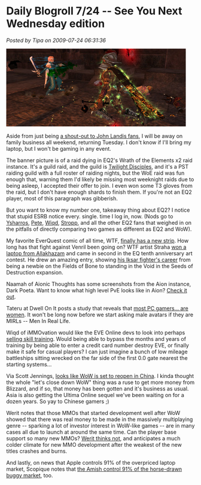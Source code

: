 # Daily Blogroll 7/24 -- See You Next Wednesday edition

*Posted by Tipa on 2009-07-24 06:31:36*

![Dying gracefully in WoE](../../../uploads/2009/07/EverQuest2-2009-07-23-23-33-35-79.jpg "Dying gracefully in WoE")

Aside from just being [a shout-out to John Landis fans](http://en.wikipedia.org/wiki/See_You_Next_Wednesday), I will be away on family business all weekend, returning Tuesday. I don't know if I'll bring my laptop, but I won't be gaming in any event.

The banner picture is of a raid dying in EQ2's Wrath of the Elements x2 raid instance. It's a guild raid, and the guild is [Twilight Disciples](http://eq2players.station.sony.com/guilds/guild_profile.vm?guildId=4572104), and it's a PST raiding guild with a full roster of raiding nights, but the WoE raid was fun enough that, warning them I'd likely be missing most weeknight raids due to being asleep, I accepted their offer to join. I even won some T3 gloves from the raid, but I don't have enough shards to finish them. If you're not an EQ2 player, most of this paragraph was gibberish.

But you want to know my number one, takeaway thing about EQ2? I notice that stupid ESRB notice every. single. time I log in, now. (Nods go to [Ysharros](http://stylishcorpse.wordpress.com/2009/07/23/sturm-und-eq2-drang/), [Pete](http://dragonchasers.com/2009/07/23/rebutting-wolfsheads-rebuttle-of-tipas-rebuttle/), [Wiqd](http://wiqdintentionz.com/studios/blog2/?p=544), [Stropp](http://stroppsworld.com/2009/07/23/praising-with-faint-damning/), and all the other EQ2 fans that weighed in on the pitfalls of directly comparing two games as different as EQ2 and WoW).

My favorite EverQuest comic of all time, WTF, [finally has a new strip](http://www.wtfcomics.com/archive.html?348_347). How long has that fight against Venril been going on? WTF artist Straha [won a laptop from Allakhazam](http://www.wtfcomics.com/) and came in second in the EQ tenth anniversary art contest. He drew an amazing entry, showing [his Iksar fighter's career](http://www.wtfcomics.com/wtfwallpaperanniverary.jpg) from being a newbie on the Fields of Bone to standing in the Void in the Seeds of Destruction expansion.

Naamah of Aionic Thoughts has some screenshots from the Aion instance, Dark Poeta. Want to know what high level PvE looks like in Aion? [Check it out](http://aionicthoughts.wordpress.com/2009/07/23/dark-poeta-new-instance-in-1-5-screens-and-a-small-bit-of-info/).

Tateru at Dwell On It posts a study that reveals that [most PC gamers... are women](http://dwellonit.taterunino.net/2009/07/22/women-dominate-pc-gaming/). It won't be long now before we start asking male avatars if they are MIRLs -- Men In Real Life.

Wiqd of iMMOvation would like the EVE Online devs to look into perhaps [selling skill training](http://wiqdintentionz.com/studios/blog2/?p=547). Would being able to bypass the months and years of training by being able to enter a credit card number destroy EVE, or finally make it safe for casual players? I can just imagine a bunch of low mileage battleships sitting wrecked on the far side of the first 0.0 gate nearest the starting systems...

Via Scott Jennings, [looks like WoW is set to reopen in China](http://brokentoys.org/2009/07/23/asia-makes-uo2-you-cant-have-it-but-they-can-have-wow-again/). I kinda thought the whole "let's close down WoW" thing was a ruse to get more money from Blizzard, and if so, that money has been gotten and it's business as usual. Asia is also getting the Ultima Online sequel we've been waiting on for a dozen years. So yay to Chinese gamers ;)

Werit notes that those MMOs that started development well after WoW showed that there was real money to be made in the massively multiplaying genre -- sparking a lot of investor interest in WoW-like games -- are in many cases all due to launch at around the same time. Can the player base support so many new MMOs? [Werit thinks not](http://www.weritsblog.com/2009/07/mmo-crash-on-horizon.html), and anticipates a much colder climate for new MMO development after the weakest of the new titles crashes and burns.

And lastly, on news that Apple controls 91% of the overpriced laptop market, Scopique notes that [the Amish control 91% of the horse-drawn buggy market](http://www.cedarstreet.net/2009/07/newsflash-amish-control-91-of-horse.html), too.

